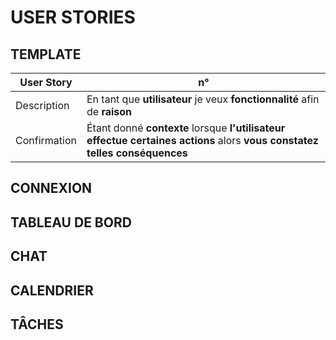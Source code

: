 # USER STORIES

## TEMPLATE
| **User Story** | n° |
| --- | --- |
| Description  | En tant que __utilisateur__ je veux __fonctionnalité__ afin de __raison__ |
| Confirmation  | Étant donné __contexte__ lorsque __l'utilisateur effectue certaines actions__ alors __vous constatez telles conséquences__ |


## CONNEXION





## TABLEAU DE BORD

## CHAT

## CALENDRIER

## TÂCHES
